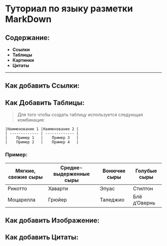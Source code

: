 # Туториал по языку разметки MarkDown
## Содержание:
+ **Ссылки**
+ **Таблицы** 
+ **Картинки** 
+ **Цитаты** 
***
## Как добавить Ссылки:
## Как Добавить Таблицы:
> Для того чтобы создать таблицу используется следующая комбинация:
```
|Наименование 1 |Наименование 2 |
| ------------- | ------------- |
|    Пример 1   |    Пример 3   |
|    Пример 2   |    Пример 4   |

```
### Пример: 
| Мягкие, свежие сыры | Средне-выдерженные сыры |Вонючие сыры|Голубые сыры |
| ------------- | ------------- | ----------- |-----------|
| Рикотто | Хаварти|Эпуас| Стилтон|
| Моцарелла | Грюйер |Таледжио|Блё д’Овернь|

## Как добавить Изображение:
## Как добавить Цитаты: